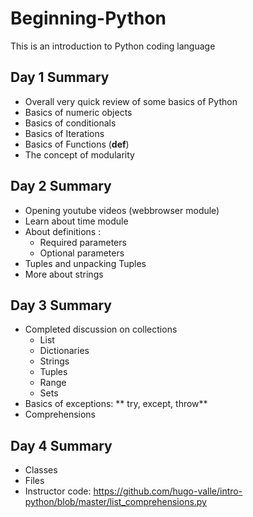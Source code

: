 # Beginning-Python
This is an introduction to Python coding language

## Day 1 Summary 
- Overall very quick review of some basics of Python 
- Basics of numeric objects
- Basics of conditionals 
- Basics of Iterations
- Basics of Functions (**def**)
- The concept of modularity 

## Day 2 Summary 
- Opening youtube videos (webbrowser module)
- Learn about time module 
- About definitions :
    - Required parameters 
    - Optional parameters 
- Tuples and unpacking Tuples 
- More about strings 

## Day 3 Summary 
- Completed discussion on collections
    - List  
    - Dictionaries 
    - Strings 
    - Tuples 
    - Range 
    - Sets 
- Basics of exceptions: ** try, except, throw**
- Comprehensions

## Day 4 Summary 
- Classes 
- Files 
- Instructor code: https://github.com/hugo-valle/intro-python/blob/master/list_comprehensions.py